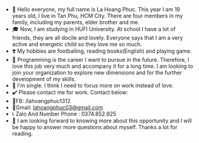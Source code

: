 - 👋 Hello everyone, my full name is La Hoang Phuc. This year I am 19 years old, I live in Tan Phu, HCM City. There are four members in my family, including my parents, elder brother and me.
- 🎓 Now, I am studying in HUFI University. At school I have a lot of friends, they are all docile and lovely. Everyone says that I am a very active and energetic child so they love me so much. 
- ❣️ My hobbies are footballing, reading books(English) and playing game.
- 👀 Programming is the career I want to pursue in the future. Therefore, I love this job very much and accompany it for a long time. I am looking to join your organization to explore new dimensions and for the further development of my skills.
- 💞️ I'm single. I think I need to focus more on work instead of love.
- ✔️ Please contact me for work. Contact below:
- 🔷FB: /lahoangphuc1312
- 📩Gmail: lahoangphuc03@gmail.com
- 📞 Zalo And Number Phone : 0374.852.925
- 💅 I am looking forward to knowing more about this opportunity and I will be happy to answer more questions about myself. Thanks a lot for reading.
<!---
phuclaits/phuclaits is a ✨ special ✨ repository because its `README.md` (this file) appears on your GitHub profile.
You can click the Preview link to take a look at your changes.
--->
